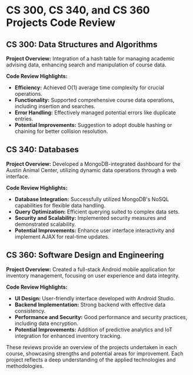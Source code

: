 # CS 300, CS 340, and CS 360 Projects Code Review

## CS 300: Data Structures and Algorithms
**Project Overview:** Integration of a hash table for managing academic advising data, enhancing search and manipulation of course data.

**Code Review Highlights:**
- **Efficiency:** Achieved O(1) average time complexity for crucial operations.
- **Functionality:** Supported comprehensive course data operations, including insertion and searches.
- **Error Handling:** Effectively managed potential errors like duplicate entries.
- **Potential Improvements:** Suggestion to adopt double hashing or chaining for better collision resolution.

## CS 340: Databases
**Project Overview:** Developed a MongoDB-integrated dashboard for the Austin Animal Center, utilizing dynamic data operations through a web interface.

**Code Review Highlights:**
- **Database Integration:** Successfully utilized MongoDB's NoSQL capabilities for flexible data handling.
- **Query Optimization:** Efficient querying suited to complex data sets.
- **Security and Scalability:** Implemented security measures and demonstrated scalability.
- **Potential Improvements:** Enhance user interface interactivity and implement AJAX for real-time updates.

## CS 360: Software Design and Engineering
**Project Overview:** Created a full-stack Android mobile application for inventory management, focusing on user experience and data integrity.

**Code Review Highlights:**
- **UI Design:** User-friendly interface developed with Android Studio.
- **Backend Implementation:** Strong backend with effective data consistency.
- **Performance and Security:** Good performance and security practices, including data encryption.
- **Potential Improvements:** Addition of predictive analytics and IoT integration for enhanced inventory tracking.

These reviews provide an overview of the projects undertaken in each course, showcasing strengths and potential areas for improvement. Each project reflects a deep understanding of the applied technologies and methodologies.
